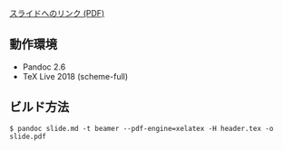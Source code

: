 [スライドへのリンク (PDF)](https://github.com/sky-y/slide-2019-02-17-typesetting-darkness/raw/master/slide.pdf)

## 動作環境

- Pandoc 2.6
- TeX Live 2018 (scheme-full)

## ビルド方法

```
$ pandoc slide.md -t beamer --pdf-engine=xelatex -H header.tex -o slide.pdf
```
